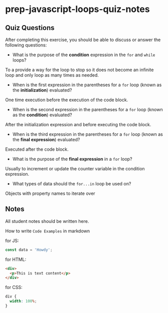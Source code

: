 # prep-javascript-loops-quiz-notes

## Quiz Questions

After completing this exercise, you should be able to discuss or answer the following questions:

- What is the purpose of the **condition** expression in the `for` and `while` loops?

To a provide a way for the loop to stop so it does not become an infinite loop and only loop as many times as needed.

- When is the first expression in the parentheses for a `for` loop (known as the **initialization**) evaluated?

One time execution before the execution of the code block.

- When is the second expression in the parentheses for a `for` loop (known as the **condition**) evaluated?

After the initialization expression and before executing the code block.

- When is the third expression in the parentheses for a `for` loop (known as the **final expression**) evaluated?

Executed after the code block.

- What is the purpose of the **final expression** in a `for` loop?

Usually to increment or update the counter variable in the condition expression.

- What types of data should the `for...in` loop be used on?

Objects with property names to iterate over

## Notes

All student notes should be written here.

How to write `Code Examples` in markdown

for JS:

```javascript
const data = 'Howdy';
```

for HTML:

```html
<div>
  <p>This is text content</p>
</div>
```

for CSS:

```css
div {
  width: 100%;
}
```
